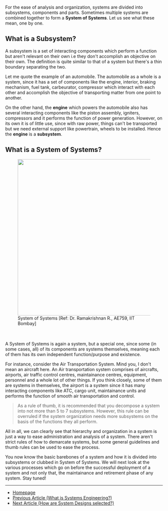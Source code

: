 For the ease of analysis and organization, systems are divided into subsystems, components and parts. Sometimes multiple systems are combined together to form a **System of Systems**. Let us see what these mean, one by one. 

## What is a Subsystem?
A subsystem is a set of interacting components which perform a function but aren't relevant on their own i.e they don't accomplish an objective on their own. The definition is quite similar to that of a system but there's a thin boundary separating the two. 

Let me quote the example of an automobile. The automobile as a whole is a system, since it has a set of components like the engine, interior, braking mechanism, fuel tank, carbeurator, compressor which interact with each other and accomplish the objective of transporting matter from one point to another. 

On the other hand, the **engine** which powers the automobile also has several interacting components like the piston assembly, igniters, compressors and it performs the function of power generation. However, on its own it is of little use, since with raw power, things can't be transported but we need external support like powertrain, wheels to be installed. Hence the **engine** is a **subsystem**.

## What is a System of Systems?

<figure>
  <img src="https://sohamphanseiitb.github.io/Think-in-Systems/assets/system_engg/system%20of%20systems.PNG" height=500>
  <figcaption> System of Systems [Ref: Dr. Ramakrishnan R., AE759, IIT Bombay] </figcaption>
  <br><br>
</figure>

A System of Systems is again a system, but a special one, since some (in some cases, all) of its components are systems themselves, meaning each of them has its own independent function/purpose and existence. 

For instance, consider the Air Transportation System. Mind you, I don't mean an aircraft here. An Air transportation system comprises of aircrafts, airports, air traffic control centres, maintainance centres, equipment, personnel and a whole lot of other things. If you think closely, some of them are systems in themselves, the airport is a system since it has many interacting components like ATC, cargo unit, maintainance units and performs the function of smooth air transportation and control. 

> As a rule of thumb, it is recommended that you decompose a system into not more than 5 to 7 subsystems. However, this rule can be overruled if the system organization needs more subsystems on the basis of the functions they all perform. 

All in all, we can clearly see that hierarchy and organization in a system is just a way to ease administration and analysis of a system. There aren't strict rules of how to demarcate systems, but some general guidelines and thumb rules can be used to ease the process. 

You now know the basic barebones of a system and how it is divided into subsystems or clubbed in System of Systems. We will next look at the various processes which go on before the successful deployment of a system and not only that, the maintainance and retirement phase of any system. Stay tuned!

---
- [Homepage](https://sohamphanseiitb.github.io/th-ink-in-systems/about-the-author)
- [Previous Article (What is Systems Engineering?)](https://sohamphanseiitb.github.io/th-ink-in-systems/Systems-Engineering)
- [Next Article (How are System Designs selected?)](https://sohamphanseiitb.github.io/th-ink-in-systems/Systems-Design)
